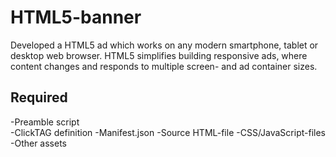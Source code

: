 # HTML5-banner

Developed a HTML5 ad which works on any modern smartphone, tablet or desktop web browser. HTML5 simplifies building responsive ads, where content changes and responds to multiple screen- and ad container sizes.

## Required

-Preamble script  
-ClickTAG definition 
-Manifest.json 
-Source HTML-file 
-CSS/JavaScript-files 
-Other assets 





